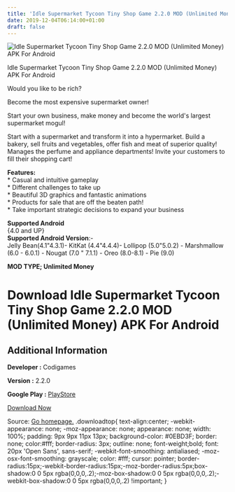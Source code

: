 ```yaml
---
title: 'Idle Supermarket Tycoon Tiny Shop Game 2.2.0 MOD (Unlimited Money) APK For Android'
date: 2019-12-04T06:14:00+01:00
draft: false
---
```


![Idle Supermarket Tycoon Tiny Shop Game 2.2.0 MOD (Unlimited Money) APK For Android](https://i1.wp.com/apkhome.net/wp-content/uploads/2019/12/Idle-Supermarket-Tycoon-Tiny-Shop-Game.png "Idle Supermarket Tycoon Tiny Shop Game 2.2.0 MOD (Unlimited Money) APK For Android")

  

Idle Supermarket Tycoon Tiny Shop Game 2.2.0 MOD (Unlimited Money) APK For Android

Would you like to be rich?

Become the most expensive supermarket owner!

Start your own business, make money and become the world's largest supermarket mogul!

Start with a supermarket and transform it into a hypermarket. Build a bakery, sell fruits and vegetables, offer fish and meat of superior quality! Manages the perfume and appliance departments! Invite your customers to fill their shopping cart!

**Features:**  
\* Casual and intuitive gameplay  
\* Different challenges to take up  
\* Beautiful 3D graphics and fantastic animations  
\* Products for sale that are off the beaten path!  
\* Take important strategic decisions to expand your business

**Supported Android**  
{4.0 and UP}  
**Supported Android Version**:-  
Jelly Bean(4.1"4.3.1)- KitKat (4.4"4.4.4)- Lollipop (5.0"5.0.2) - Marshmallow (6.0 - 6.0.1) - Nougat (7.0 " 7.1.1) - Oreo (8.0-8.1) - Pie (9.0)

**MOD TYPE; Unlimited Money**

Download Idle Supermarket Tycoon Tiny Shop Game 2.2.0 MOD (Unlimited Money) APK For Android
===========================================================================================

Additional Information
----------------------

**Developer :** Codigames

**Version :** 2.2.0

**Google Play :** [PlayStore](https://play.google.com/store/apps/details?id=com.codigames.market.idle.tycoon)

  

[Download Now](https://store4app.co/post/idle-supermarket-tycoon-tiny-shop-game-2-2-0-mod-unlimited-money-apk-for-android_1575390662)

  
Source: [Go homepage.](https://store4app.co/post/idle-supermarket-tycoon-tiny-shop-game-2-2-0-mod-unlimited-money-apk-for-android_1575390662) .downloadtop{ text-align:center; -webkit-appearance: none; -moz-appearance: none; appearance: none; width: 100%; padding: 9px 9px 11px 13px; background-color: #0EBD3F; border: none; color:#fff; border-radius: 3px; outline: none; font-weight;bold; font: 20px 'Open Sans', sans-serif; -webkit-font-smoothing: antialiased; -moz-osx-font-smoothing: grayscale; color: #fff; cursor: pointer; border-radius:15px;-webkit-border-radius:15px;-moz-border-radius:5px;box-shadow:0 0 5px rgba(0,0,0,.2);-moz-box-shadow:0 0 5px rgba(0,0,0,.2);-webkit-box-shadow:0 0 5px rgba(0,0,0,.2) !important; }
